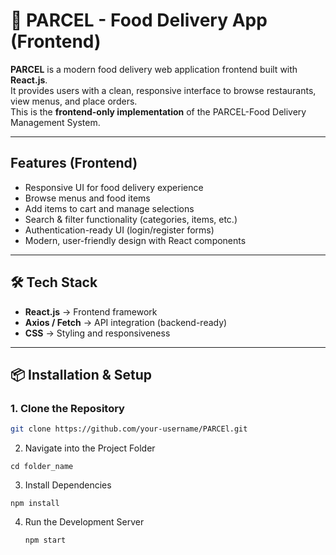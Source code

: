 # 🍴 PARCEL - Food Delivery App (Frontend)

**PARCEL** is a modern food delivery web application frontend built with **React.js**.  
It provides users with a clean, responsive interface to browse restaurants, view menus, and place orders.  
This is the **frontend-only implementation** of the PARCEL-Food Delivery Management System.

---

##  Features (Frontend)
-  Responsive UI for food delivery experience  
-  Browse menus and food items  
-  Add items to cart and manage selections  
-  Search & filter functionality (categories, items, etc.)  
-  Authentication-ready UI (login/register forms)  
-  Modern, user-friendly design with React components  

---

## 🛠 Tech Stack
- **React.js** → Frontend framework   
- **Axios / Fetch** → API integration (backend-ready)  
- **CSS** → Styling and responsiveness  

---

## 📦 Installation & Setup

### 1. Clone the Repository
```bash
git clone https://github.com/your-username/PARCEl.git
```
2. Navigate into the Project Folder
```
cd folder_name
```
3. Install Dependencies
```
npm install
```
4. Run the Development Server
   ```
   npm start

